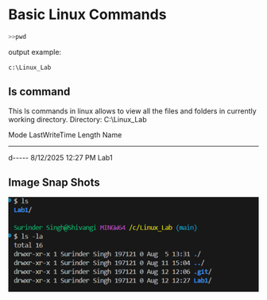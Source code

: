# Basic Linux Commands
```bash
>>pwd
```

output example:

```
c:\Linux_Lab
```

## ls command

This ls commands in linux allows to view all the files and folders in currently working directory. 
   Directory: C:\Linux_Lab


Mode                 LastWriteTime         Length Name
----                 -------------         ------ ----
d-----         8/12/2025  12:27 PM                Lab1

## Image Snap Shots

![alt text](<../Screenshot 2025-08-12 124311.png>)


